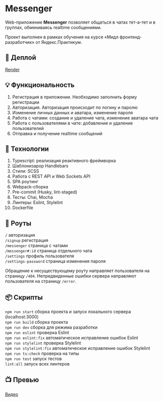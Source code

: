 # Messenger

Web-приложение **Messenger** позволяет общаться в чатах тет-а-тет и в группах, обмениваясь realtime сообщениями.

Проект выполнен в рамках обучения на курсе &laquo;Мидл фронтенд-разработчик&raquo; от Яндекс.Практикум.

## 🚀 Деплой

[Render](https://messenger-ff1892.onrender.com)

## 💡 Функциональность

1. Регистрация в приложении. Необходимо заполнить форму регистрации
2. Авторизация. Авторизация происходит по логину и паролю
3. Изменение личных данных и аватара, изменение пароля
4. Работа с чатами: создание и удаление чата, изменение аватара чата
5. Работа с пользователями в чате: добавление и удаление пользователей
6. Отправка и получение realtime сообщений

## 🔧 Технологии

1. Typescript: реализация реактивного фреймворка
2. Шаблонизарор Handlebars
3. Стили: SCSS
4. Работа с REST API и Web Sockets API
5. SPA роутинг
6. Webpack-сборка
7. Pre-commit (Husky, lint-staged)
8. Тесты: Chai, Mocha
9. Линтеры: Eslint, Stylelint
10. Dockerfile

## 🚗 Роуты

`/` авторизация  
`/signup` регистрация  
`/messenger` страница с чатами  
`/messenger#:id` страница отдельного чата  
`/settings` профиль пользователя  
`/settings-password` страница изменения пароля  

Обращение к несуществующему роуту направляет пользователя на страницу `/404`.
Непредвиденные ошибки сервера направляют пользователя на страницу `/error`.


## 📦 Скрипты

`npm run start` сборка проекта и запуск локального сервера (localhost:3000)  
`npm run build` сборка проекта  
`npm run dev` сборка для режима разработки  
`npm run eslint` проверка Eslint  
`npm run eslint:fix` автоматическое исправление ошибок Eslint  
`npm run stylelint` проверка Stylelint  
`npm run stylelint:fix` автоматическое исправление ошибок Stylelint  
`npm run ts:check` проверка на типы  
`npm run test` запуск тестов  
`lint:all` запуск всех линтеров  

## 📺 Превью

[Видео](https://i.imgur.com/WY7B0PM.mp4)
